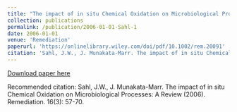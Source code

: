 ```yaml
---
title: "The impact of in situ Chemical Oxidation on Microbiological Processes: A Review"
collection: publications
permalink: /publication/2006-01-01-Sahl-1
date: 2006-01-01
venue: 'Remediation'
paperurl: 'https://onlinelibrary.wiley.com/doi/pdf/10.1002/rem.20091'
citation: 'Sahl, J.W., J. Munakata-Marr. The impact of in situ Chemical Oxidation on Microbiological Processes: A Review (2006). Remediation. 16(3): 57-70.'
---
```


<a href='https://onlinelibrary.wiley.com/doi/pdf/10.1002/rem.20091'>Download paper here</a>

Recommended citation: Sahl, J.W., J. Munakata-Marr. The impact of in situ Chemical Oxidation on Microbiological Processes: A Review (2006). Remediation. 16(3): 57-70.